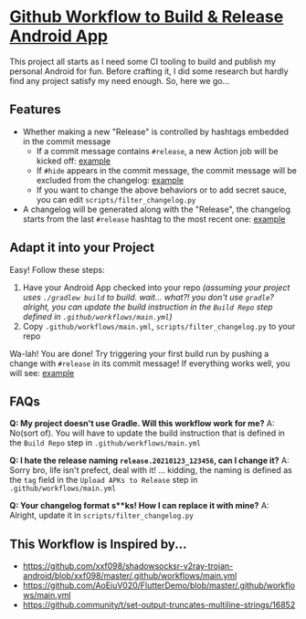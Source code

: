 # [Github Workflow to Build & Release Android App](https://github.com/owwlo/android-github-actions-build-release-demo)
This project all starts as I need some CI tooling to build and publish my personal Android for fun. Before crafting it, I did some research but hardly find any project satisfy my need enough. So, here we go...

## Features
- Whether making a new "Release" is controlled by hashtags embedded in the commit message
	- If a commit message contains `#release`, a new Action job will be kicked off: [example](https://github.com/owwlo/android-github-actions-build-release-demo/commit/86cb28057654ea1a00b847f6627827bc315bc3eb)
	- If `#hide` appears in the commit message, the commit message will be excluded from the changelog: [example](https://github.com/owwlo/android-github-actions-build-release-demo/commit/73b28d2b4913478e0cbd96656f28d834791dc629)
	- If you want to change the above behaviors or to add secret sauce, you can edit `scripts/filter_changelog.py`
- A changelog will be generated along with the "Release", the changelog starts from the last `#release` hashtag to the most recent one: [example](https://github.com/owwlo/android-github-actions-build-release-demo/releases)

## Adapt it into your Project
Easy! Follow these steps:
1. Have your Android App checked into your repo
_(assuming your project uses `./gradlew build` to build. wait... what?! you don't use `gradle`? alright, you can update the build instruction in the `Build Repo` step defined in `.github/workflows/main.yml`)_
2. Copy `.github/workflows/main.yml`, `scripts/filter_changelog.py` to your repo

Wa-lah! You are done! Try triggering your first build run by pushing a change with `#release` in its commit message! If everything works well, you will see: [example](https://github.com/owwlo/android-github-actions-build-release-demo/runs/2660848267?check_suite_focus=true)

## FAQs
**Q: My project doesn't use Gradle. Will this workflow work for me?**
A: No(sort of). You will have to update the build instruction that is defined in the `Build Repo` step in `.github/workflows/main.yml`

**Q: I hate the release naming `release.20210123_123456`, can I change it?**
A: Sorry bro, life isn't prefect, deal with it! ... kidding, the naming is defined as the `tag` field in the `Upload APKs to Release` step in `.github/workflows/main.yml`

**Q: Your changelog format s\*\*ks! How I can replace it with mine?**
A: Alright, update it in `scripts/filter_changelog.py`

## This Workflow is Inspired by...
- https://github.com/xxf098/shadowsocksr-v2ray-trojan-android/blob/xxf098/master/.github/workflows/main.yml
- https://github.com/AoEiuV020/FlutterDemo/blob/master/.github/workflows/main.yml
- https://github.community/t/set-output-truncates-multiline-strings/16852